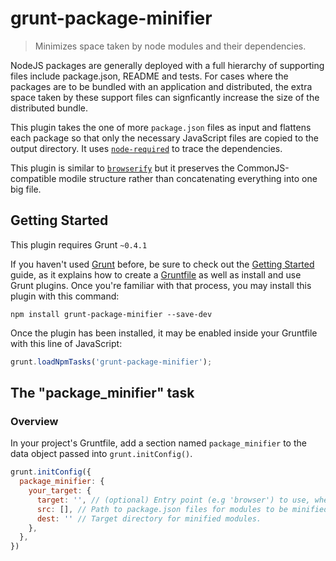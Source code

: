 # grunt-package-minifier

> Minimizes space taken by node modules and their dependencies.

NodeJS packages are generally deployed with a full hierarchy of supporting files include package.json, README and tests. For cases where the packages are to be bundled with an application and distributed, the extra space taken by these support files can signficantly increase the size of the distributed bundle.

This plugin takes the one of more `package.json` files as input and flattens each package so that only the necessary JavaScript files are copied to the output directory. It uses [`node-required`](https://github.com/shtylman/node-required) to trace the dependencies.

This plugin is similar to [`browserify`](https://github.com/substack/node-browserify) but it preserves the CommonJS-compatible modile structure rather than concatenating everything into one big file.

## Getting Started
This plugin requires Grunt `~0.4.1`

If you haven't used [Grunt](http://gruntjs.com/) before, be sure to check out the [Getting Started](http://gruntjs.com/getting-started) guide, as it explains how to create a [Gruntfile](http://gruntjs.com/sample-gruntfile) as well as install and use Grunt plugins. Once you're familiar with that process, you may install this plugin with this command:

```shell
npm install grunt-package-minifier --save-dev
```

Once the plugin has been installed, it may be enabled inside your Gruntfile with this line of JavaScript:

```js
grunt.loadNpmTasks('grunt-package-minifier');
```

## The "package_minifier" task

### Overview
In your project's Gruntfile, add a section named `package_minifier` to the data object passed into `grunt.initConfig()`.

```js
grunt.initConfig({
  package_minifier: {
    your_target: {
      target: '', // (optional) Entry point (e.g 'browser') to use, when present, instead of 'main' (the default)
      src: [], // Path to package.json files for modules to be minified
      dest: '' // Target directory for minified modules.
    },
  },
})
```
